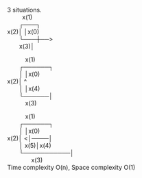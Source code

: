 3 situations.  
&ensp;&ensp;&ensp;&ensp;&ensp;x(1)  
&ensp;&ensp;&ensp;&ensp;┌───┐  
x(2)│   │x(0)  
&ensp;&ensp;&ensp;&ensp;└───┼──>  
&ensp;&ensp;&ensp;&ensp;x(3)│  
    
&ensp;&ensp;&ensp;&ensp;&ensp;&ensp;x(1)  
&ensp;&ensp;&ensp;&ensp;┌──────┐  
&ensp;&ensp;&ensp;&ensp;│      │x(0)  
x(2)│      ^  
&ensp;&ensp;&ensp;&ensp;│      │x(4)  
&ensp;&ensp;&ensp;&ensp;└──────│  
&ensp;&ensp;&ensp;&ensp;&ensp;&ensp;x(3)  
    
&ensp;&ensp;&ensp;&ensp;&ensp;&ensp;x(1)  
&ensp;&ensp;&ensp;&ensp;┌──────┐  
&ensp;&ensp;&ensp;&ensp;│      │x(0)  
x(2)│     <│────│  
&ensp;&ensp;&ensp;&ensp;│       x(5)│x(4)  
&ensp;&ensp;&ensp;&ensp;└───────────│  
&ensp;&ensp;&ensp;&ensp;&ensp;&ensp;&ensp;&ensp;x(3)  	   
Time complexity O(n), Space complexity O(1)